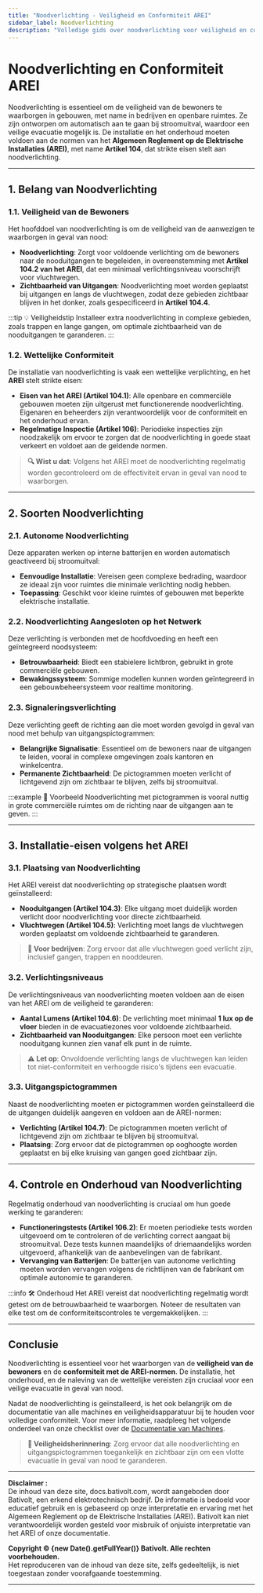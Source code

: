 ```yaml
---
title: "Noodverlichting - Veiligheid en Conformiteit AREI"
sidebar_label: Noodverlichting
description: "Volledige gids over noodverlichting voor veiligheid en conformiteit volgens het AREI in België. Ontdek de vereisten voor installatie, onderhoud, en de verschillende soorten verlichting om een veilige evacuatie te garanderen."
---
```


# Noodverlichting en Conformiteit AREI

Noodverlichting is essentieel om de veiligheid van de bewoners te waarborgen in gebouwen, met name in bedrijven en openbare ruimtes. Ze zijn ontworpen om automatisch aan te gaan bij stroomuitval, waardoor een veilige evacuatie mogelijk is. De installatie en het onderhoud moeten voldoen aan de normen van het **Algemeen Reglement op de Elektrische Installaties (AREI)**, met name **Artikel 104**, dat strikte eisen stelt aan noodverlichting.

---

## 1. Belang van Noodverlichting

### 1.1. Veiligheid van de Bewoners

Het hoofddoel van noodverlichting is om de veiligheid van de aanwezigen te waarborgen in geval van nood:

- **Noodverlichting**: Zorgt voor voldoende verlichting om de bewoners naar de nooduitgangen te begeleiden, in overeenstemming met **Artikel 104.2 van het AREI**, dat een minimaal verlichtingsniveau voorschrijft voor vluchtwegen.
- **Zichtbaarheid van Uitgangen**: Noodverlichting moet worden geplaatst bij uitgangen en langs de vluchtwegen, zodat deze gebieden zichtbaar blijven in het donker, zoals gespecificeerd in **Artikel 104.4**.

:::tip 💡 Veiligheidstip
Installeer extra noodverlichting in complexe gebieden, zoals trappen en lange gangen, om optimale zichtbaarheid van de nooduitgangen te garanderen.
:::

### 1.2. Wettelijke Conformiteit

De installatie van noodverlichting is vaak een wettelijke verplichting, en het **AREI** stelt strikte eisen:

- **Eisen van het AREI (Artikel 104.1)**: Alle openbare en commerciële gebouwen moeten zijn uitgerust met functionerende noodverlichting. Eigenaren en beheerders zijn verantwoordelijk voor de conformiteit en het onderhoud ervan.
- **Regelmatige Inspectie (Artikel 106)**: Periodieke inspecties zijn noodzakelijk om ervoor te zorgen dat de noodverlichting in goede staat verkeert en voldoet aan de geldende normen.

> **🔍 Wist u dat**: Volgens het AREI moet de noodverlichting regelmatig worden gecontroleerd om de effectiviteit ervan in geval van nood te waarborgen.

---

## 2. Soorten Noodverlichting

### 2.1. Autonome Noodverlichting

Deze apparaten werken op interne batterijen en worden automatisch geactiveerd bij stroomuitval:

- **Eenvoudige Installatie**: Vereisen geen complexe bedrading, waardoor ze ideaal zijn voor ruimtes die minimale verlichting nodig hebben.
- **Toepassing**: Geschikt voor kleine ruimtes of gebouwen met beperkte elektrische installatie.

### 2.2. Noodverlichting Aangesloten op het Netwerk

Deze verlichting is verbonden met de hoofdvoeding en heeft een geïntegreerd noodsysteem:

- **Betrouwbaarheid**: Biedt een stabielere lichtbron, gebruikt in grote commerciële gebouwen.
- **Bewakingssysteem**: Sommige modellen kunnen worden geïntegreerd in een gebouwbeheersysteem voor realtime monitoring.

### 2.3. Signaleringsverlichting

Deze verlichting geeft de richting aan die moet worden gevolgd in geval van nood met behulp van uitgangspictogrammen:

- **Belangrijke Signalisatie**: Essentieel om de bewoners naar de uitgangen te leiden, vooral in complexe omgevingen zoals kantoren en winkelcentra.
- **Permanente Zichtbaarheid**: De pictogrammen moeten verlicht of lichtgevend zijn om zichtbaar te blijven, zelfs bij stroomuitval.

:::example 📘 Voorbeeld
Noodverlichting met pictogrammen is vooral nuttig in grote commerciële ruimtes om de richting naar de uitgangen aan te geven.
:::

---

## 3. Installatie-eisen volgens het AREI

### 3.1. Plaatsing van Noodverlichting

Het AREI vereist dat noodverlichting op strategische plaatsen wordt geïnstalleerd:

- **Nooduitgangen (Artikel 104.3)**: Elke uitgang moet duidelijk worden verlicht door noodverlichting voor directe zichtbaarheid.
- **Vluchtwegen (Artikel 104.5)**: Verlichting moet langs de vluchtwegen worden geplaatst om voldoende zichtbaarheid te garanderen.

> **💼 Voor bedrijven**: Zorg ervoor dat alle vluchtwegen goed verlicht zijn, inclusief gangen, trappen en nooddeuren.

### 3.2. Verlichtingsniveaus

De verlichtingsniveaus van noodverlichting moeten voldoen aan de eisen van het AREI om de veiligheid te garanderen:

- **Aantal Lumens (Artikel 104.6)**: De verlichting moet minimaal **1 lux op de vloer** bieden in de evacuatiezones voor voldoende zichtbaarheid.
- **Zichtbaarheid van Nooduitgangen**: Elke persoon moet een verlichte nooduitgang kunnen zien vanaf elk punt in de ruimte.

> **⚠️ Let op**: Onvoldoende verlichting langs de vluchtwegen kan leiden tot niet-conformiteit en verhoogde risico's tijdens een evacuatie.

### 3.3. Uitgangspictogrammen

Naast de noodverlichting moeten er pictogrammen worden geïnstalleerd die de uitgangen duidelijk aangeven en voldoen aan de AREI-normen:

- **Verlichting (Artikel 104.7)**: De pictogrammen moeten verlicht of lichtgevend zijn om zichtbaar te blijven bij stroomuitval.
- **Plaatsing**: Zorg ervoor dat de pictogrammen op ooghoogte worden geplaatst en bij elke kruising van gangen goed zichtbaar zijn.

---

## 4. Controle en Onderhoud van Noodverlichting

Regelmatig onderhoud van noodverlichting is cruciaal om hun goede werking te garanderen:

- **Functioneringstests (Artikel 106.2)**: Er moeten periodieke tests worden uitgevoerd om te controleren of de verlichting correct aangaat bij stroomuitval. Deze tests kunnen maandelijks of driemaandelijks worden uitgevoerd, afhankelijk van de aanbevelingen van de fabrikant.
- **Vervanging van Batterijen**: De batterijen van autonome verlichting moeten worden vervangen volgens de richtlijnen van de fabrikant om optimale autonomie te garanderen.

:::info 🛠️ Onderhoud
Het AREI vereist dat noodverlichting regelmatig wordt getest om de betrouwbaarheid te waarborgen. Noteer de resultaten van elke test om de conformiteitscontroles te vergemakkelijken.
:::

---

## Conclusie

Noodverlichting is essentieel voor het waarborgen van de **veiligheid van de bewoners** en de **conformiteit met de AREI-normen**. De installatie, het onderhoud, en de naleving van de wettelijke vereisten zijn cruciaal voor een veilige evacuatie in geval van nood.

Nadat de noodverlichting is geïnstalleerd, is het ook belangrijk om de documentatie van alle machines en veiligheidsapparatuur bij te houden voor volledige conformiteit. Voor meer informatie, raadpleeg het volgende onderdeel van onze checklist over de [Documentatie van Machines](https://docs.bativolt.com/nl/docs/checklist/documentation-machines).

> **📢 Veiligheidsherinnering**: Zorg ervoor dat alle noodverlichting en uitgangspictogrammen toegankelijk en zichtbaar zijn om een vlotte evacuatie in geval van nood te garanderen.

---

**Disclaimer :**  
De inhoud van deze site, docs.bativolt.com, wordt aangeboden door Bativolt, een erkend elektrotechnisch bedrijf. De informatie is bedoeld voor educatief gebruik en is gebaseerd op onze interpretatie en ervaring met het Algemeen Reglement op de Elektrische Installaties (AREI). Bativolt kan niet verantwoordelijk worden gesteld voor misbruik of onjuiste interpretatie van het AREI of onze documentatie.

**Copyright © {new Date().getFullYear()} Bativolt. Alle rechten voorbehouden.**  
Het reproduceren van de inhoud van deze site, zelfs gedeeltelijk, is niet toegestaan zonder voorafgaande toestemming.

---

